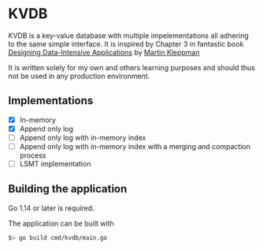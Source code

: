 # KVDB

KVDB is a key-value database with multiple impelementations all adhering to the
same simple interface. It is inspired by Chapter 3 in fantastic book [Designing
Data-Intensive Applications](http://dataintensive.net/) by [Martin
Kleppman](https://martin.kleppmann.com)

It is written solely for my own and others learning purposes and should thus not
be used in any production environment.

## Implementations
- [X] In-memory
- [X] Append only log
- [ ] Append only log with in-memory index
- [ ] Append only log with in-memory index with a merging and compaction process
- [ ] LSMT implementation

## Building the application
Go 1.14 or later is required.

The application can be built with

``` bash
$> go build cmd/kvdb/main.go
```

